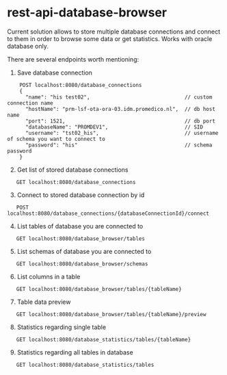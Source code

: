 # rest-api-database-browser

Current solution allows to store multiple database connections and connect to them in order to browse some data or get statistics.
Works with oracle database only.

There are several endpoints worth mentioning:
1) Save database connection
```
    POST localhost:8080/database_connections
    {
      "name": "his test02",                               // custom connection name
      "hostName": "prm-lsf-ota-ora-03.idm.promedico.nl",  // db host name
      "port": 1521,                                       // db port
      "databaseName": "PROMDEV1",                         // SID
      "username": "tst02_his",                            // username of schema you want to connect to
      "password": "his"                                   // schema password
    }
```
    
2) Get list of stored database connections 
``` 
   GET localhost:8080/database_connections
```
   
3) Connect to stored database connection by id
``` 
   POST localhost:8080/database_connections/{databaseConnectionId}/connect
```

4) List tables of database you are connected to
```
   GET localhost:8080/database_browser/tables
```

5) List schemas of database you are connected to
```
   GET localhost:8080/database_browser/schemas
```   
6) List columns in a table
```
   GET localhost:8080/database_browser/tables/{tableName}
```

7) Table data preview
```
   GET localhost:8080/database_browser/tables/{tableName}/preview
```

8) Statistics regarding single table
```
   GET localhost:8080/database_statistics/tables/{tableName}
```

9) Statistics regarding all tables in database
```
   GET localhost:8080/database_statistics/tables
```
